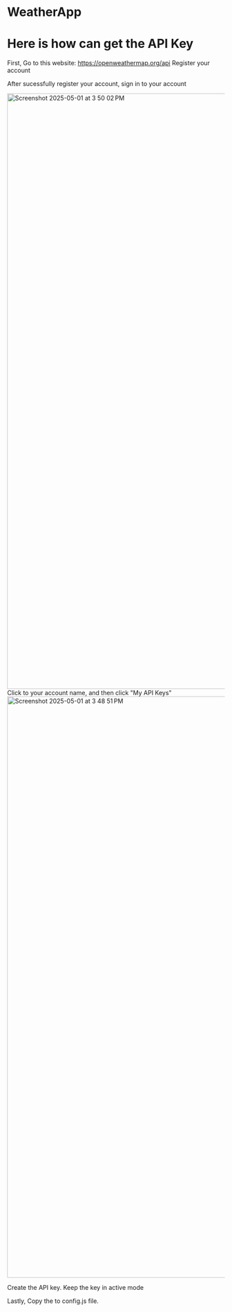 # WeatherApp
# Here is how can get the API Key
First, Go to this website: https://openweathermap.org/api
Register your account

After sucessfully register your account, sign in to your account

<img width="1375" alt="Screenshot 2025-05-01 at 3 50 02 PM" src="https://github.com/user-attachments/assets/cca22a92-9d49-482c-b40c-34ff842e40d4" />
Click to your account name, and then click "My API Keys"

<img width="1342" alt="Screenshot 2025-05-01 at 3 48 51 PM" src="https://github.com/user-attachments/assets/5de2e764-3637-47b9-a7fc-91c0c6f1e3bb" />

Create the API key. Keep the key in active mode

Lastly, Copy the to config.js file.
